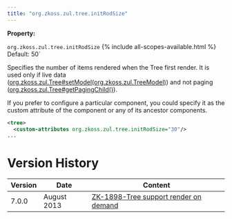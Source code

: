 ```yaml
---
title: "org.zkoss.zul.tree.initRodSize"
---
```


**Property:**

`org.zkoss.zul.tree.initRodSize`
{% include all-scopes-available.html %}
Default: 50`

Specifies the number of items rendered when the Tree first render. It is
used only if live data
([org.zkoss.zul.Tree#setModel(org.zkoss.zul.TreeModel)](https://www.zkoss.org/javadoc/latest/zk/org/zkoss/zul/Tree.html#setModel(org.zkoss.zul.TreeModel)))
and not paging
([org.zkoss.zul.Tree#getPagingChild()](https://www.zkoss.org/javadoc/latest/zk/org/zkoss/zul/Tree.html#getPagingChild())).

If you prefer to configure a particular component, you could specify it
as the custom attribute of the component or any of its ancestor
components.

```xml
<tree>
  <custom-attributes org.zkoss.zul.tree.initRodSize="30"/>
...
```

# Version History

| Version | Date        | Content                                                                          |
|---------|-------------|----------------------------------------------------------------------------------|
| 7.0.0   | August 2013 | [ZK-1898-Tree support render on demand](http://tracker.zkoss.org/browse/ZK-1898) |
